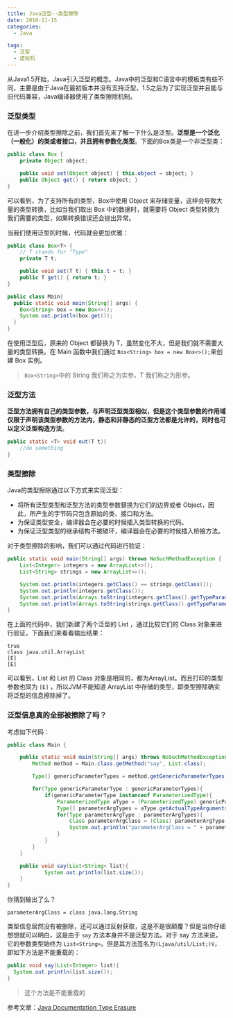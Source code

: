 ```yaml
---
title: Java泛型--类型擦除
date: 2016-11-15
categories:
  - Java

tags:
  - 泛型
  - 虚拟机
---
```


从Java1.5开始，Java引入泛型的概念。Java中的泛型和C语言中的模板类有些不同，主要是由于Java在最初版本并没有支持泛型，1.5之后为了实现泛型并且能与旧代码兼容，Java编译器使用了类型擦除机制。

<!--more-->

### 泛型类型

在进一步介绍类型擦除之前，我们首先来了解一下什么是泛型。**泛型是一个泛化（一般化）的类或者接口，并且拥有参数化类型**。下面的Box类是一个非泛型类：

```Java
public class Box {
    private Object object;

    public void set(Object object) { this.object = object; }
    public Object get() { return object; }
}
```

可以看到，为了支持所有的类型，Box中使用 Object 来存储变量，这样会导致大量的类型转换，比如当我们取出 Box 中的数据时，就需要将 Object 类型转换为我们需要的类型，如果转换错误还会抛出异常。

当我们使用泛型的时候，代码就会更加优雅：

```Java
public class Box<T> {
    // T stands for "Type"
    private T t;

    public void set(T t) { this.t = t; }
    public T get() { return t; }
}

public class Main{
  public static void main(String[] args) {
    Box<String> box = new Box<>();
    System.out.println(box.get());
  }
}
```

在使用泛型后，原来的 Object 都替换为 T，虽然变化不大，但是我们就不需要大量的类型转换。在 Main 函数中我们通过 `Box<String> box = new Box<>();`来创建 Box 实例。

> `Box<String>`中的 String 我们称之为实参，T 我们称之为形参。

### 泛型方法

**泛型方法拥有自己的类型参数，与声明泛型类型相似，但是这个类型参数的作用域仅限于声明该类型参数的方法内，静态和非静态的泛型方法都是允许的，同时也可以定义泛型构造方法**。

```Java
public static <T> void out(T t){
    //do something
}
```

### 类型擦除

Java的类型擦除通过以下方式来实现泛型：

  - 将所有泛型类型和泛型方法的类型参数替换为它们的边界或者 Object，因此，所产生的字节码只包含原始的类、接口和方法。
  - 为保证类型安全，编译器会在必要的时候插入类型转换的代码。
  - 为保证泛型类型的继承结构不被破环，编译器会在必要的时候插入桥接方法。

对于类型擦除的影响，我们可以通过代码进行验证：

```Java
public static void main(String[] args) throws NoSuchMethodException {
    List<Integer> integers = new ArrayList<>();
    List<String> strings = new ArrayList<>();

    System.out.println(integers.getClass() == strings.getClass());
    System.out.println(integers.getClass());
    System.out.println(Arrays.toString(integers.getClass().getTypeParameters()));
    System.out.println(Arrays.toString(strings.getClass().getTypeParameters()));
}
```

在上面的代码中，我们新建了两个泛型的 List ，通过比较它们的 Class 对象来进行验证，下面我们来看看输出结果：

```
true
class java.util.ArrayList
[E]
[E]
```

可以看到，List<Integer> 和 List<String> 的 Class 对象是相同的，都为ArrayList。而且打印的类型参数也同为 `[E]` ，所以JVM不能知道 ArrayList 中存储的类型，即类型擦除确实将泛型的信息擦除掉了。

### 泛型信息真的全部被擦除了吗？

考虑如下代码：

```Java
public class Main {

    public static void main(String[] args) throws NoSuchMethodException {
        Method method = Main.class.getMethod("say", List.class);

        Type[] genericParameterTypes = method.getGenericParameterTypes();

        for(Type genericParameterType : genericParameterTypes){
            if(genericParameterType instanceof ParameterizedType){
                ParameterizedType aType = (ParameterizedType) genericParameterType;
                Type[] parameterArgTypes = aType.getActualTypeArguments();
                for(Type parameterArgType : parameterArgTypes){
                    Class parameterArgClass = (Class) parameterArgType;
                    System.out.println("parameterArgClass = " + parameterArgClass);
                }
            }
        }
    }

    public void say(List<String> list){
            System.out.println(list.size());
    }
}
```

你猜到输出了么？

```
parameterArgClass = class java.lang.String
```

类型信息居然没有被删除，还可以通过反射获取，这是不是很颠覆？但是当你仔细想想就可以明白，这是由于 `say` 方法本身并不是泛型方法。对于 say 方法来说，它的参数类型始终为 `List<String>`。但是其方法签名为`(Ljava/util/List;)V`，即如下方法是不能重载的：

```Java
public void say(List<Integer> list){
  System.out.println(list.size());
}
```

>这个方法是不能重载的

参考文章：[Java Documentation Type Erasure](https://docs.oracle.com/javase/tutorial/java/generics/erasure.html)
